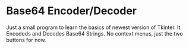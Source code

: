 # Base64 Encoder/Decoder
Just a small program to learn the basics of newest version of Tkinter.
It Encodeds and Decodes Base64 Strings. No context menus, just the two buttons for now.